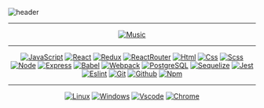 <div class="wrapper">

![header](https://github.com/KhYaroslav/khyaroslav/blob/main/assets/WELCOME.gif?raw=true)

<div align="center">

<hr>


[![Music](https://novatorem.vercel.app/api/spotify?background_color=0d1117&border_color=fa428e)](https://github.com/KhYaroslav)

</div>

<hr>

<div align="center">

[![JavaScript](https://img.shields.io/badge/JavaScript-20232A?style=for-the-badge&logo=javascript)](https://github.com/KhYaroslav)
[![React](https://img.shields.io/badge/React-20232A?style=for-the-badge&logo=react)](https://github.com/KhYaroslav)
[![Redux](https://img.shields.io/badge/Redux-20232A?style=for-the-badge&logo=redux&logoColor=7749BD)](https://github.com/KhYaroslav)
[![ReactRouter](https://img.shields.io/badge/React_Router-20232A?style=for-the-badge&logo=react-router)](https://github.com/KhYaroslav)
[![Html](https://img.shields.io/badge/HTML5-20232A?style=for-the-badge&logo=html5)](https://github.com/KhYaroslav)
[![Css](https://img.shields.io/badge/CSS3-20232A?style=for-the-badge&logo=css3&logoColor=369AD6)](https://github.com/KhYaroslav)
[![Scss](https://img.shields.io/badge/scss-20232A?style=for-the-badge&logo=sass)](https://github.com/KhYaroslav)
[![Node](https://img.shields.io/badge/node-20232A?style=for-the-badge&logo=node.js)](https://github.com/KhYaroslav)
[![Express](https://img.shields.io/badge/express-20232A?style=for-the-badge&logo=express)](https://github.com/KhYaroslav)
[![Babel](https://img.shields.io/badge/babel-20232A?style=for-the-badge&logo=babel)](https://github.com/KhYaroslav)
[![Webpack](https://img.shields.io/badge/webpack-20232A?style=for-the-badge&logo=webpack)](https://github.com/KhYaroslav)
[![PostgreSQL](https://img.shields.io/badge/postgresql-20232A?style=for-the-badge&logo=postgresql)](https://github.com/KhYaroslav)
[![Sequelize](https://img.shields.io/badge/Sequelize-20232A?style=for-the-badge&logo=Sequelize)](https://github.com/KhYaroslav)
[![Jest](https://img.shields.io/badge/jest-20232A?style=for-the-badge&logo=jest&logoColor=99424F)](https://github.com/KhYaroslav)
[![Eslint](https://img.shields.io/badge/eslint-20232A?style=for-the-badge&logo=eslint&logoColor=7C7CEA)](https://github.com/KhYaroslav)
[![Git](https://img.shields.io/badge/git-20232A?style=for-the-badge&logo=git)](https://github.com/KhYaroslav)
[![Github](https://img.shields.io/badge/github-20232A?style=for-the-badge&logo=github)](https://github.com/KhYaroslav)
[![Npm](https://img.shields.io/badge/npm-20232A?style=for-the-badge&logo=npm)](https://github.com/KhYaroslav)

</div>

<hr>

<div align="center">

[![Linux](https://img.shields.io/badge/linux-20232A?style=for-the-badge&logo=linux)](https://github.com/KhYaroslav)
[![Windows](https://img.shields.io/badge/Windows-20232A?style=for-the-badge&logo=windows)](https://github.com/KhYaroslav)
[![Vscode](https://img.shields.io/badge/Vscode-20232A?style=for-the-badge&logo=visualstudio)](https://github.com/KhYaroslav)
[![Chrome](https://img.shields.io/badge/chrome-20232A?style=for-the-badge&logo=googlechrome)](https://github.com/KhYaroslav)

</div>
